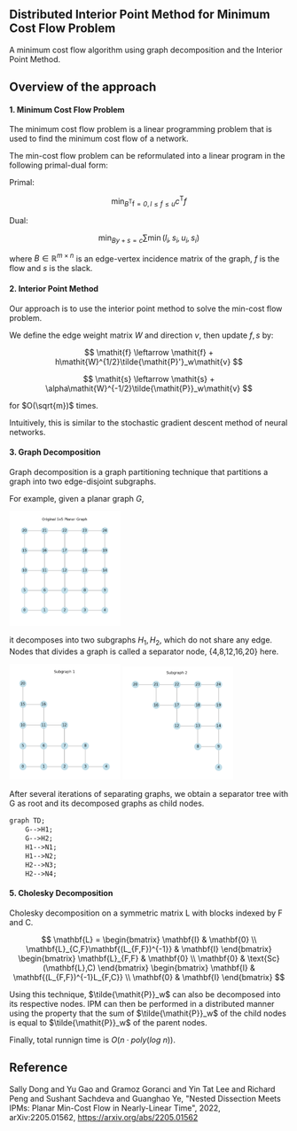 ## Distributed Interior Point Method for Minimum Cost Flow Problem

A minimum cost flow algorithm using graph decomposition and the Interior Point Method.

## Overview of the approach

#### 1. Minimum Cost Flow Problem

The minimum cost flow problem is a linear programming problem that is used to find the minimum cost flow of a network.

The min-cost flow problem can be reformulated into a linear program in the following primal-dual form:

Primal:

$$
\min_{\mathit{B}^{\mathsf{T}}\mathrm{f}=\mathit{0}, \mathit{l}≤\mathit{f}≤\mathit{u}} \mathit{c}^{\mathsf{T}}\mathit{f}
$$

Dual:

$$
\min_{\mathit{By}+\mathit{s}=\mathit{c}} \sum \min (\mathit{l_i, s_i, u_i, s_i})
$$

where $\mathit{B} \in \mathbb{R}^{m \times n}$ is an edge-vertex incidence matrix of the graph, $\mathit{f}$ is the flow and $\mathit{s}$ is the slack.

#### 2. Interior Point Method

Our approach is to use the interior point method to solve the min-cost flow problem.

We define the edge weight matrix $\mathit{W}$ and direction $\mathit{v}$, then update $\mathit{f}, \mathit{s}$ by:

$$
\mathit{f} \leftarrow \mathit{f} + h\mathit{W}^{1/2}\tilde{\mathit{P}'}_w\mathit{v}
$$

$$
\mathit{s} \leftarrow \mathit{s} + \alpha\mathit{W}^{-1/2}\tilde{\mathit{P}}_w\mathit{v}
$$

for $O(\sqrt{m})$ times.

Intuitively, this is similar to the stochastic gradient descent method of neural networks.

#### 3. Graph Decomposition

Graph decomposition is a graph partitioning technique that partitions a graph into two edge-disjoint subgraphs.

For example, given a planar graph $G$,

<img src="./images/graph.png" width="200">

it decomposes into two subgraphs $H_1, H_2$, which do not share any edge. Nodes that divides a graph is called a separator node, {4,8,12,16,20} here.

<img src="./images/subgraph1.png" width="200">
<img src="./images/subgraph2.png" width="200">

After several iterations of separating graphs, we obtain a separator tree with G as root and its decomposed graphs as child nodes.

```mermaid
graph TD;
    G-->H1;
    G-->H2;
    H1-->N1;
    H1-->N2;
    H2-->N3;
    H2-->N4;
```

#### 5. Cholesky Decomposition

Cholesky decomposition on a symmetric matrix L with blocks indexed by F and C.

$$
\mathbf{L} =
\begin{bmatrix}
\mathbf{I} & \mathbf{0} \\
\mathbf{L}_{C,F}\mathbf{(L_{F,F})^{-1}} & \mathbf{I}
\end{bmatrix}
\begin{bmatrix}
\mathbf{L}_{F,F} & \mathbf{0} \\
\mathbf{0} & \text{Sc}(\mathbf{L},C)
\end{bmatrix}
\begin{bmatrix}
\mathbf{I} & \mathbf{(L_{F,F})^{-1}L_{F,C}} \\
\mathbf{0} & \mathbf{I}
\end{bmatrix}
$$

Using this technique, $\tilde{\mathit{P}}_w$ can also be decomposed into its respective nodes. IPM can then be performed in a distributed manner using the property that the sum of $\tilde{\mathit{P}}_w$ of the child nodes is equal to $\tilde{\mathit{P}}_w$ of the parent nodes.

Finally, total runnign time is $O(n \cdot poly(log \ n))$.

## Reference

Sally Dong and Yu Gao and Gramoz Goranci and Yin Tat Lee and Richard Peng and Sushant Sachdeva and Guanghao Ye, "Nested Dissection Meets IPMs: Planar Min-Cost Flow in Nearly-Linear Time", 2022, arXiv:2205.01562, https://arxiv.org/abs/2205.01562
